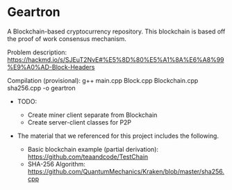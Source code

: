 # Geartron
A Blockchain-based cryptocurrency repository. This blockchain is based off the proof of work consensus mechanism.

Problem description: https://hackmd.io/s/SJEuT2NvE#%E5%8D%80%E5%A1%8A%E6%A8%99%E9%A0%AD-Block-Headers

Compilation (provisional): g++ main.cpp Block.cpp Blockchain.cpp sha256.cpp -o geartron

* TODO:
  * Create miner client separate from Blockchain
  * Create server-client classes for P2P


* The material that we referenced for this project includes the following.
  * Basic blockchain example (partial derivation): https://github.com/teaandcode/TestChain
  * SHA-256 Algorithm: https://github.com/QuantumMechanics/Kraken/blob/master/sha256.cpp

